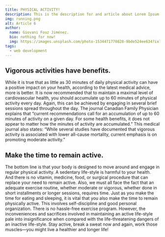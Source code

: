 ```yaml
---
title: PHYSICAL ACTIVITY!
description: This is the description for and article about Lorem Ipsum
img: running.png
alt: Article 6
author: 
  name: Giovani Fouz Jiménez.
  bio: nothing for now!
  img: https://images.unsplash.com/photo-1534471770828-9bde524ee634?ixlib=rb-1.2.1&ixid=eyJhcHBfaWQiOjEyMDd9&auto=format&fit=crop&w=800&q=60
tags: 
  - web development
---
```

## Vigorous activities have benefits. 

While it is true that as little as 30 minutes of daily physical activity can have a positive impact on your health, according to the latest medical advice, more is better. It is now recommended that to maintain a maximal level of cardiovascular health, you should accumulate up to 60 minutes of physical activity every day. Again, this can be achieved by engaging in several brief sessions spread throughout the day. The journal Canadian Family Physician explains that “current recommendations call for an accumulation of up to 60 minutes of activity on a given day. For some health benefits, it does not appear to matter how the minutes of activity are accumulated.” This medical journal also states: “While several studies have documented that vigorous activity is associated with lower all-cause mortality, current emphasis is on promoting moderate activity.”

## Make the time to remain active.

The bottom line is that your body is designed to move around and engage in regular physical activity. A sedentary life-style is harmful to your health. And there is no vitamin, medicine, food, or surgical procedure that can replace your need to remain active. Also, we must all face the fact that an adequate exercise routine, whether moderate or vigorous, whether done in short installments or longer sessions, requires time. Just as you make the time for eating and sleeping, it is vital that you also make the time to remain physically active. This involves self-discipline and good personal organization.
There is no hassle-free exercise program. However, the inconveniences and sacrifices involved in maintaining an active life-style pale into insignificance when compared with the life-threatening dangers of an inactive life-style. Stay active, break a sweat now and again, work those muscles—you might live a healthier and longer life!
